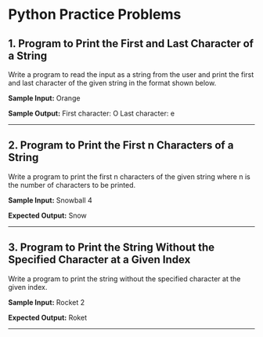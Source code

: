 # Python Practice Problems

## 1. Program to Print the First and Last Character of a String

Write a program to read the input as a string from the user and print the first and last character of the given string in the format shown below.

**Sample Input:**
Orange

**Sample Output:**
First character: O
Last character: e

---

## 2. Program to Print the First n Characters of a String

Write a program to print the first n characters of the given string where n is the number of characters to be printed.

**Sample Input:**
Snowball
4

**Expected Output:**
Snow

---

## 3. Program to Print the String Without the Specified Character at a Given Index

Write a program to print the string without the specified character at the given index.

**Sample Input:**
Rocket
2

**Expected Output:**
Roket

---
